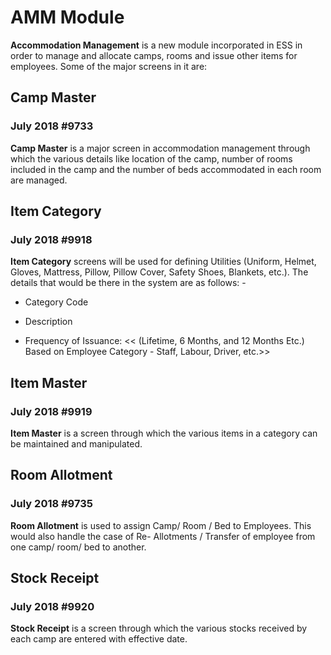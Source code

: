 # AMM Module

**Accommodation Management** is a new module incorporated in ESS in order to manage and allocate camps, rooms and issue other items for employees. Some of the major screens in it are:

## Camp Master

### July 2018  #9733

**Camp Master** is a major screen in accommodation management through which the various details like location of the camp, number of rooms included in the camp and the number of beds accommodated in each room are managed.

## Item Category

### July 2018  #9918

**Item Category** screens will be used for defining Utilities (Uniform, Helmet, Gloves, Mattress, Pillow, Pillow Cover, Safety Shoes, Blankets, etc.). The details that would be there in the system are as follows: -

-   Category Code

-   Description

-   Frequency of Issuance: << (Lifetime, 6 Months, and 12 Months Etc.) Based on Employee Category - Staff, Labour, Driver, etc.>\>

## Item Master

### July 2018  #9919

**Item Master** is a screen through which the various items in a category can be maintained and manipulated.

## Room Allotment

### July 2018  #9735

**Room Allotment** is used to assign Camp/ Room / Bed to Employees. This would also handle the case of Re- Allotments / Transfer of employee from one camp/ room/ bed to another.

## Stock Receipt

### July 2018  #9920

**Stock Receipt** is a screen through which the various stocks received by each camp are entered with effective date.
